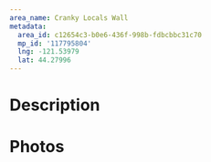 ```yaml
---
area_name: Cranky Locals Wall
metadata:
  area_id: c12654c3-b0e6-436f-998b-fdbcbbc31c70
  mp_id: '117795804'
  lng: -121.53979
  lat: 44.27996
---
```

# Description

# Photos

